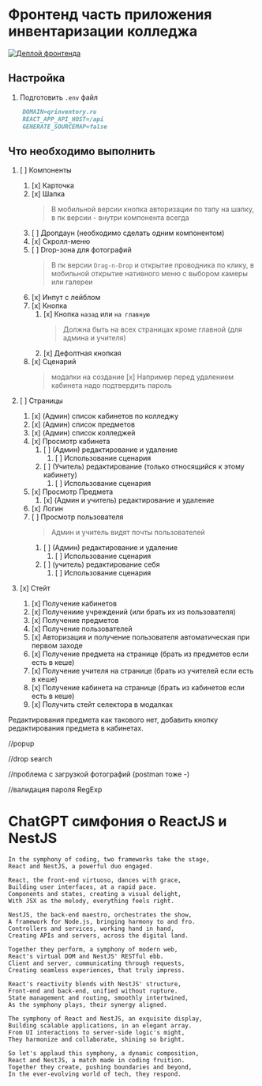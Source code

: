 # Фронтенд часть приложения инвентаризации колледжа

[![Деплой фронтенда](https://github.com/0-MR-WIZARD-0/QRInventory/actions/workflows/actions.yml/badge.svg)](https://github.com/0-MR-WIZARD-0/QRInventory/actions/workflows/actions.yml)

## Настройка

1. Подготовить `.env` файл

```md
    DOMAIN=qrinventory.ru
    REACT_APP_API_HOST=/api
    GENERATE_SOURCEMAP=false
```

## Что необходимо выполнить

1. [ ] Компоненты

   1. [x] Карточка
   2. [x] Шапка
      > В мобильной версии кнопка авторизации по тапу на шапку, в пк версии - внутри компонента всегда
   3. [ ] Дропдаун (необходимо сделать одним компонентом)
      <!-- 1. [ ] С текстом -->
      <!-- 2. [ ] С поиском и рендером результата -->
      <!-- 1. [x] Для заведений со встроенным поиском. -->
   4. [x] Скролл-меню
   5. [ ] Drop-зона для фотографий
      > В пк версии `Drag-n-Drop` и открытие проводника по клику, в мобильной открытие нативного меню с выбором камеры или галереи
   6. [x] Инпут с лейблом
   7. [x] Кнопка
      1. [x] Кнопка `назад` или `на главную`
         > Должна быть на всех страницах кроме главной (для админа и учителя)
      2. [x] Дефолтная кнопкая
   8. [x] Сценарий
      > модалки на создание [x] Например перед удалением кабинета надо подтвердить пароль

2. [ ] Страницы

   1. [x] (Админ) список кабинетов по колледжу
   2. [x] (Админ) список предметов
   3. [x] (Админ) список колледжей
   4. [x] Просмотр кабинета
      1. [ ] (Админ) редактирование и удаление
         1. [ ] Использование сценария
      2. [ ] (Учитель) редактирование (только относящийся к этому кабинету)
         1. [ ] Использование сценария
   5. [x] Просмотр Предмета
      1. [x] (Админ и учитель) редактирование и удаление
   6. [x] Логин
   7. [ ] Просмотр пользователя
      > Админ и учитель видят почты пользователей
      1. [ ] (Админ) редактирование и удаление
         1. [ ] Использование сценария
      2. [ ] (учитель) редактирование себя
         1. [ ] Использование сценария

3. [x] Стейт
   1. [x] Получение кабинетов
   2. [x] Получениие учреждений (или брать их из пользователя)
   3. [x] Получение предметов
   4. [x] Получение пользователей
   5. [x] Авторизация и получение пользователя автоматическая при первом заходе
   6. [x] Получение предмета на странице (брать из предметов если есть в кеше)
   7. [x] Получение учителя на странице (брать из учителей если есть в кеше)
   8. [x] Получение кабинета на странице (брать из кабинетов если есть в кеше)
   9. [x] Получить стейт селектора в модалках

Редактирования предмета как такового нет, добавить кнопку редактирования предмета в кабинетах.

//popup

//drop search

//проблема с загрузкой фотографий (postman тоже -)

//валидация пароля RegExp

# ChatGPT симфония о ReactJS и NestJS

```
In the symphony of coding, two frameworks take the stage,
React and NestJS, a powerful duo engaged.

React, the front-end virtuoso, dances with grace,
Building user interfaces, at a rapid pace.
Components and states, creating a visual delight,
With JSX as the melody, everything feels right.

NestJS, the back-end maestro, orchestrates the show,
A framework for Node.js, bringing harmony to and fro.
Controllers and services, working hand in hand,
Creating APIs and servers, across the digital land.

Together they perform, a symphony of modern web,
React's virtual DOM and NestJS' RESTful ebb.
Client and server, communicating through requests,
Creating seamless experiences, that truly impress.

React's reactivity blends with NestJS' structure,
Front-end and back-end, unified without rupture.
State management and routing, smoothly intertwined,
As the symphony plays, their synergy aligned.

The symphony of React and NestJS, an exquisite display,
Building scalable applications, in an elegant array.
From UI interactions to server-side logic's might,
They harmonize and collaborate, shining so bright.

So let's applaud this symphony, a dynamic composition,
React and NestJS, a match made in coding fruition.
Together they create, pushing boundaries and beyond,
In the ever-evolving world of tech, they respond.
```
